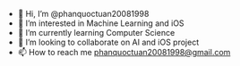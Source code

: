 - 👋 Hi, I’m @phanquoctuan20081998
- 👀 I’m interested in Machine Learning and iOS 
- 🌱 I’m currently learning Computer Science
- 💞️ I’m looking to collaborate on AI and iOS project
- 📫 How to reach me phanquoctuan20081998@gmail.com

<!---
phanquoctuan20081998/phanquoctuan20081998 is a ✨ special ✨ repository because its `README.md` (this file) appears on your GitHub profile.
You can click the Preview link to take a look at your changes.
--->
